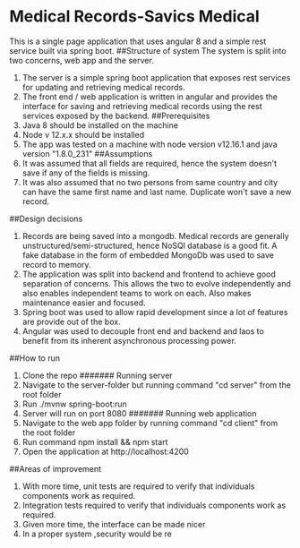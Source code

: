 # Medical Records-Savics Medical 
This is a single page application that uses angular 8 and a simple rest service built via spring boot.
##Structure of system
The system is split into two concerns, web app and the server.
1. The server is a simple spring boot application that exposes rest services for updating and retrieving medical records.
2. The front end / web application is written in angular and provides the interface for saving and retrieving medical records using 
the rest services exposed by the backend.
##Prerequisites
1. Java 8 should be installed on the machine
2. Node v 12.x.x should be installed
3. The app was tested on a machine with node version v12.16.1 and java version "1.8.0_231"
##Assumptions
1. It was assumed that all fields are required, hence the system doesn't save if any of the fields is missing.
2. It was also assumed that no two  persons from same country and city can have the 
same first name and last name. Duplicate won't save a new record. 

##Design decisions
1. Records are being saved into a mongodb. Medical records are generally unstructured/semi-structured, hence NoSQl database is a good fit. 
A fake database in the form of embedded MongoDb was used to save record to memory.
2. The application was split into backend and frontend to achieve good separation of concerns. 
This allows the two to evolve independently and also enables independent teams to work on each. 
Also makes maintenance easier and focused.
3. Spring boot was used to allow rapid development since a lot of features are provide out of the box.
4. Angular was used to decouple front end and backend and laos to benefit from its inherent asynchronous processing power. 

##How to run
1. Clone the repo
####### Running server
1. Navigate to the server-folder but running command "cd server" from the root folder
2. Run ./mvnw spring-boot:run
3. Server will run on port 8080
####### Running web application
1. Navigate to the web app folder by running command "cd client" from the root folder
2. Run command npm install && npm start
3. Open the application at http://localhost:4200

##Areas of improvement
1. With more time, unit tests are required to verify that individuals components work as required.
2. Integration tests required to verify that individuals components work as required.
3. Given more time, the interface can be made nicer
4. In a proper system ,security would be re

